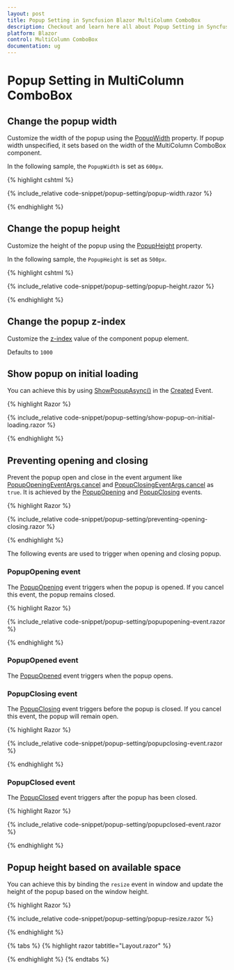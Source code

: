 ```yaml
---
layout: post
title: Popup Setting in Syncfusion Blazor MultiColumn ComboBox
description: Checkout and learn here all about Popup Setting in Syncfusion Blazor MultiColumn ComboBox component and much more.
platform: Blazor
control: MultiColumn ComboBox
documentation: ug
---
```


# Popup Setting in MultiColumn ComboBox

## Change the popup width

Customize the width of the popup using the [PopupWidth](https://help.syncfusion.com/cr/blazor/Syncfusion.Blazor.MultiColumnComboBox.SfMultiColumnComboBox-2.html#Syncfusion_Blazor_MultiColumnComboBox_SfMultiColumnComboBox_2_PopupWidth) property. If popup width unspecified, it sets based on the width of the MultiColumn ComboBox component.

In the following sample, the `PopupWidth` is set as `600px`.

{% highlight cshtml %}

{% include_relative code-snippet/popup-setting/popup-width.razor %}

{% endhighlight %}

## Change the popup height

Customize the height of the popup using the [PopupHeight](https://help.syncfusion.com/cr/blazor/Syncfusion.Blazor.MultiColumnComboBox.SfMultiColumnComboBox-2.html#Syncfusion_Blazor_MultiColumnComboBox_SfMultiColumnComboBox_2_PopupHeight) property.

In the following sample, the `PopupHeight` is set as `500px`.

{% highlight cshtml %}

{% include_relative code-snippet/popup-setting/popup-height.razor %}

{% endhighlight %}

## Change the popup z-index

Customize the [z-index](https://help.syncfusion.com/cr/blazor/Syncfusion.Blazor.MultiColumnComboBox.SfMultiColumnComboBox-2.html#Syncfusion_Blazor_MultiColumnComboBox_SfMultiColumnComboBox_2_ZIndex) value of the component popup element.

Defaults to `1000`

## Show popup on initial loading

You can achieve this by using [ShowPopupAsync()](https://help.syncfusion.com/cr/blazor/Syncfusion.Blazor.MultiColumnComboBox.SfMultiColumnComboBox-2.html#Syncfusion_Blazor_MultiColumnComboBox_SfMultiColumnComboBox_2_ShowPopupAsync) in the [Created](https://help.syncfusion.com/cr/blazor/Syncfusion.Blazor.DropDowns.ComboBoxEvents-2.html#Syncfusion_Blazor_DropDowns_ComboBoxEvents_2_Created) Event.

{% highlight Razor %}

{% include_relative code-snippet/popup-setting/show-popup-on-initial-loading.razor %}

{% endhighlight %}

## Preventing opening and closing

Prevent the popup open and close in the event argument like [PopupOpeningEventArgs.cancel](https://help.syncfusion.com/cr/blazor/Syncfusion.Blazor.MultiColumnComboBox.PopupOpeningEventArgs.html#Syncfusion_Blazor_MultiColumnComboBox_PopupOpeningEventArgs_Cancel) and [PopupClosingEventArgs.cancel](https://help.syncfusion.com/cr/blazor/Syncfusion.Blazor.MultiColumnComboBox.PopupClosingEventArgs.html#Syncfusion_Blazor_MultiColumnComboBox_PopupClosingEventArgs_Cancel) as `true`. It is achieved by the [PopupOpening](https://help.syncfusion.com/cr/blazor/Syncfusion.Blazor.MultiColumnComboBox.SfMultiColumnComboBox-2.html#Syncfusion_Blazor_MultiColumnComboBox_SfMultiColumnComboBox_2_PopupOpening) and [PopupClosing](https://help.syncfusion.com/cr/blazor/Syncfusion.Blazor.MultiColumnComboBox.SfMultiColumnComboBox-2.html#Syncfusion_Blazor_MultiColumnComboBox_SfMultiColumnComboBox_2_PopupClosing) events. 

{% highlight Razor %}

{% include_relative code-snippet/popup-setting/preventing-opening-closing.razor %}

{% endhighlight %}

The following events are used to trigger when opening and closing popup.

### PopupOpening event

The [PopupOpening](https://help.syncfusion.com/cr/blazor/Syncfusion.Blazor.MultiColumnComboBox.SfMultiColumnComboBox-2.html#Syncfusion_Blazor_MultiColumnComboBox_SfMultiColumnComboBox_2_PopupOpening) event triggers when the popup is opened. If you cancel this event, the popup remains closed.

{% highlight Razor %}

{% include_relative code-snippet/popup-setting/popupopening-event.razor %}

{% endhighlight %}

### PopupOpened event

The [PopupOpened](https://help.syncfusion.com/cr/blazor/Syncfusion.Blazor.MultiColumnComboBox.SfMultiColumnComboBox-2.html#Syncfusion_Blazor_MultiColumnComboBox_SfMultiColumnComboBox_2_PopupOpened) event triggers when the popup opens.

### PopupClosing event

The [PopupClosing](https://help.syncfusion.com/cr/blazor/Syncfusion.Blazor.MultiColumnComboBox.SfMultiColumnComboBox-2.html#Syncfusion_Blazor_MultiColumnComboBox_SfMultiColumnComboBox_2_PopupClosing) event triggers before the popup is closed. If you cancel this event, the popup will remain open.

{% highlight Razor %}

{% include_relative code-snippet/popup-setting/popupclosing-event.razor %}

{% endhighlight %}

### PopupClosed event

The [PopupClosed](https://help.syncfusion.com/cr/blazor/Syncfusion.Blazor.MultiColumnComboBox.SfMultiColumnComboBox-2.html#Syncfusion_Blazor_MultiColumnComboBox_SfMultiColumnComboBox_2_PopupClosed) event triggers after the popup has been closed.

{% highlight Razor %}

{% include_relative code-snippet/popup-setting/popupclosed-event.razor %}

{% endhighlight %}

## Popup height based on available space

You can achieve this by binding the `resize` event in window and update the height of the popup based on the window height.

{% highlight Razor %}

{% include_relative code-snippet/popup-setting/popup-resize.razor %}

{% endhighlight %}

{% tabs %}
{% highlight razor tabtitle="Layout.razor" %}

<script>
    window.addEventListener("resize", function (e) {
        var wrapper = document.getElementById("multicolumncombobox").parentElement;
        var popupEle = document.getElementById("multicolumncombobox_popup");
        var topVal = wrapper.getBoundingClientRect().top;
        window.innerHeight - topVal;
        if (popupEle) {
            popupEle.style.maxHeight = (window.innerHeight - topVal-50) + "px";
            popupEle.style.height = (window.innerHeight - topVal-50) + "px";
            
        }
    })
</script>

{% endhighlight %}
{% endtabs %}
